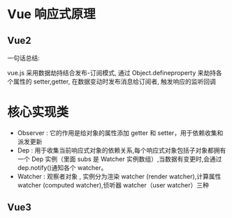 <!-- Vue2 -->

# Vue 响应式原理

## Vue2

一句话总结:

vue.js 采用数据劫持结合发布-订阅模式, 通过 Object.defineproperty 来劫持各个属性的 setter,getter, 在数据变动时发布消息给订阅者, 触发响应的监听回调

# 核心实现类

- Observer : 它的作用是给对象的属性添加 getter 和 setter，用于依赖收集和派发更新
- Dep : 用于收集当前响应式对象的依赖关系,每个响应式对象包括子对象都拥有一个 Dep 实例（里面 subs 是 Watcher 实例数组）,当数据有变更时,会通过 dep.notify()通知各个 watcher。
- Watcher : 观察者对象 , 实例分为渲染 watcher (render watcher),计算属性 watcher (computed watcher),侦听器 watcher（user watcher）三种

<!-- TODO -->

## Vue3
